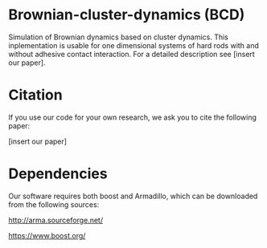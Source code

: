 # Brownian-cluster-dynamics (BCD)
Simulation of Brownian dynamics based on cluster dynamics. This inplementation is usable for one dimensional systems of hard rods with and without adhesive contact interaction. For a detailed description see [insert our paper].

# Citation 
If you use our code for your own research, we ask you to cite the following paper:

[insert our paper]

# Dependencies
Our software requires both boost and Armadillo, 
which can be downloaded from the following sources:

http://arma.sourceforge.net/

https://www.boost.org/
